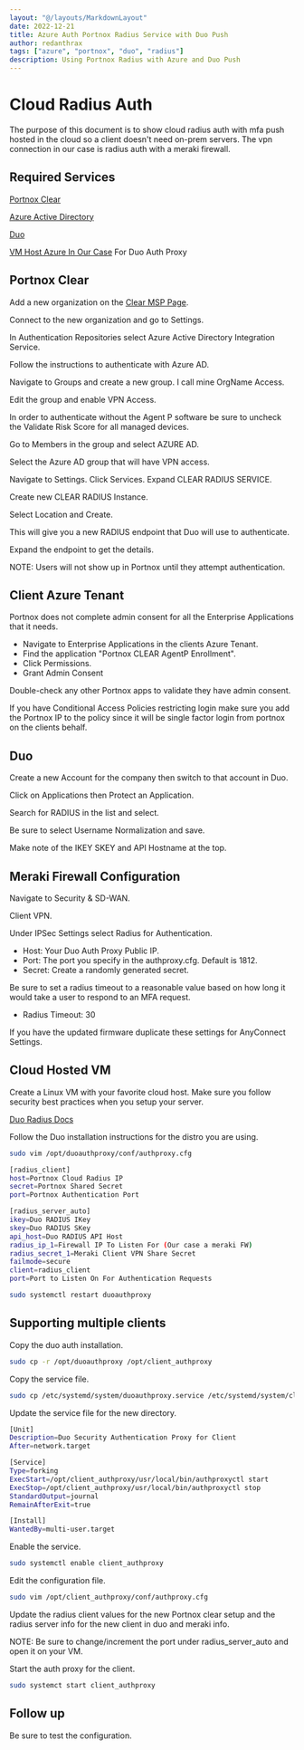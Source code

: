 ```yaml
---
layout: "@/layouts/MarkdownLayout"
date: 2022-12-21
title: Azure Auth Portnox Radius Service with Duo Push
author: redanthrax
tags: ["azure", "portnox", "duo", "radius"]
description: Using Portnox Radius with Azure and Duo Push
---
```


# Cloud Radius Auth

The purpose of this document is to show cloud radius auth with mfa push hosted
in the cloud so a client doesn't need on-prem servers. The vpn connection in
our case is radius auth with a meraki firewall.

## Required Services

[Portnox Clear](https://www.portnox.com/portnox-clear/)

[Azure Active Directory](https://portal.azure.com/)

[Duo](https://duo.com/)

[VM Host Azure In Our Case](https://portal.azure.com) For Duo Auth Proxy

## Portnox Clear

Add a new organization on the 
[Clear MSP Page](https://clear.portnox.com/msp/organizations).

Connect to the new organization and go to Settings.

In Authentication Repositories select Azure Active Directory Integration
Service.

Follow the instructions to authenticate with Azure AD.

Navigate to Groups and create a new group. I call mine OrgName Access.

Edit the group and enable VPN Access.

In order to authenticate without the Agent P software be sure to uncheck the
Validate Risk Score for all managed devices.

Go to Members in the group and select AZURE AD.

Select the Azure AD group that will have VPN access.

Navigate to Settings. Click Services. Expand CLEAR RADIUS SERVICE.

Create new CLEAR RADIUS Instance.

Select Location and Create.

This will give you a new RADIUS endpoint that Duo will use to authenticate.

Expand the endpoint to get the details.

NOTE: Users will not show up in Portnox until they attempt authentication.

## Client Azure Tenant

Portnox does not complete admin consent for all the Enterprise Applications
that it needs.

- Navigate to Enterprise Applications in the clients Azure Tenant.
- Find the application "Portnox CLEAR AgentP Enrollment".
- Click Permissions.
- Grant Admin Consent

Double-check any other Portnox apps to validate they have admin consent.

If you have Conditional Access Policies restricting login make sure you add
the Portnox IP to the policy since it will be single factor login from portnox
on the clients behalf.

## Duo

Create a new Account for the company then switch to that account in Duo.

Click on Applications then Protect an Application.

Search for RADIUS in the list and select.

Be sure to select Username Normalization and save.

Make note of the IKEY SKEY and API Hostname at the top.

## Meraki Firewall Configuration

Navigate to Security & SD-WAN.

Client VPN.

Under IPSec Settings select Radius for Authentication.

- Host: Your Duo Auth Proxy Public IP.
- Port: The port you specify in the authproxy.cfg. Default is 1812.
- Secret: Create a randomly generated secret.

Be sure to set a radius timeout to a reasonable value based on how long it would
take a user to respond to an MFA request.

- Radius Timeout: 30

If you have the updated firmware duplicate these settings for AnyConnect Settings.

## Cloud Hosted VM

Create a Linux VM with your favorite cloud host. Make sure you follow security 
best practices when you setup your server.

[Duo Radius Docs](https://duo.com/docs/radius)

Follow the Duo installation instructions for the distro you are using.
```bash
sudo vim /opt/duoauthproxy/conf/authproxy.cfg
```
```bash
[radius_client]
host=Portnox Cloud Radius IP
secret=Portnox Shared Secret
port=Portnox Authentication Port

[radius_server_auto]
ikey=Duo RADIUS IKey
skey=Duo RADIUS SKey
api_host=Duo RADIUS API Host
radius_ip_1=Firewall IP To Listen For (Our case a meraki FW)
radius_secret_1=Meraki Client VPN Share Secret
failmode=secure
client=radius_client
port=Port to Listen On For Authentication Requests
```
```bash
sudo systemctl restart duoauthproxy
```
## Supporting multiple clients

Copy the duo auth installation.
```bash
sudo cp -r /opt/duoauthproxy /opt/client_authproxy
```
Copy the service file.
```bash
sudo cp /etc/systemd/system/duoauthproxy.service /etc/systemd/system/client_authproxy.service
```
Update the service file for the new directory.
```bash
[Unit]
Description=Duo Security Authentication Proxy for Client
After=network.target

[Service]
Type=forking
ExecStart=/opt/client_authproxy/usr/local/bin/authproxyctl start
ExecStop=/opt/client_authproxy/usr/local/bin/authproxyctl stop
StandardOutput=journal
RemainAfterExit=true

[Install]
WantedBy=multi-user.target
```
Enable the service.
```bash
sudo systemctl enable client_authproxy
```
Edit the configuration file.
```bash
sudo vim /opt/client_authproxy/conf/authproxy.cfg
```
Update the radius client values for the new Portnox clear setup and the radius
server info for the new client in duo and meraki info.

NOTE: Be sure to change/increment the port under radius_server_auto and open
it on your VM.

Start the auth proxy for the client.
```bash
sudo systemct start client_authproxy
```
## Follow up

Be sure to test the configuration.
